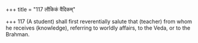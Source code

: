 +++
title = "117 लौकिकं वैदिकम्"

+++
117	(A student) shall first reverentially salute that (teacher) from whom he receives (knowledge), referring to worldly affairs, to the Veda, or to the Brahman.